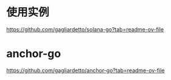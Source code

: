 # 使用实例
https://github.com/gagliardetto/solana-go?tab=readme-ov-file

# anchor-go
https://github.com/gagliardetto/anchor-go?tab=readme-ov-file